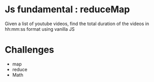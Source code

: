 # Js fundamental : reduceMap

Given a list of youtube videos, find the total duration of the videos in hh:mm:ss format using vanilla JS


# Challenges
-  map
-  reduce
-  Math